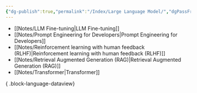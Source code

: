 ```yaml
---
{"dg-publish":true,"permalink":"/Index/Large Language Model/","dgPassFrontmatter":true,"noteIcon":""}
---
```



- [[Notes/LLM Fine-tuning\|LLM Fine-tuning]]
- [[Notes/Prompt Engineering for Developers\|Prompt Engineering for Developers]]
- [[Notes/Reinforcement learning with human feedback (RLHF)\|Reinforcement learning with human feedback (RLHF)]]
- [[Notes/Retrieval Augmented Generation (RAG)\|Retrieval Augmented Generation (RAG)]]
- [[Notes/Transformer\|Transformer]]

{ .block-language-dataview}